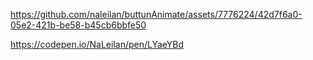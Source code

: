 


https://github.com/naleilan/buttunAnimate/assets/7776224/42d7f6a0-05e2-421b-be58-b45cb6bbfe50


https://codepen.io/NaLeilan/pen/LYaeYBd
